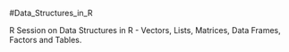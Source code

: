 #Data_Structures_in_R

R Session on Data Structures in R - Vectors, Lists, Matrices, Data Frames, Factors and Tables.
